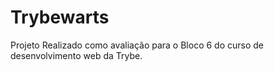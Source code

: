 # Trybewarts
Projeto Realizado como avaliação para o Bloco 6 do curso de desenvolvimento web da Trybe.
